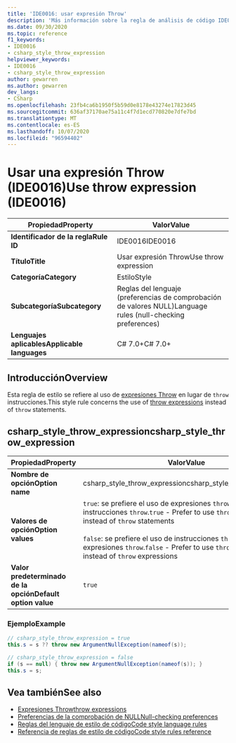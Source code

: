 ```yaml
---
title: 'IDE0016: usar expresión Throw'
description: 'Más información sobre la regla de análisis de código IDE0016: usar la expresión Throw'
ms.date: 09/30/2020
ms.topic: reference
f1_keywords:
- IDE0016
- csharp_style_throw_expression
helpviewer_keywords:
- IDE0016
- csharp_style_throw_expression
author: gewarren
ms.author: gewarren
dev_langs:
- CSharp
ms.openlocfilehash: 23fb4ca6b1950f5b59d0e8178e43274e17823d45
ms.sourcegitcommit: 636af37170ae75a11c4f7d1ecd770820e7dfe7bd
ms.translationtype: MT
ms.contentlocale: es-ES
ms.lasthandoff: 10/07/2020
ms.locfileid: "96594402"
---
```

# <a name="use-throw-expression-ide0016"></a><span data-ttu-id="9ff25-103">Usar una expresión Throw (IDE0016)</span><span class="sxs-lookup"><span data-stu-id="9ff25-103">Use throw expression (IDE0016)</span></span>

|<span data-ttu-id="9ff25-104">Propiedad</span><span class="sxs-lookup"><span data-stu-id="9ff25-104">Property</span></span>|<span data-ttu-id="9ff25-105">Valor</span><span class="sxs-lookup"><span data-stu-id="9ff25-105">Value</span></span>|
|-|-|
| <span data-ttu-id="9ff25-106">**Identificador de la regla**</span><span class="sxs-lookup"><span data-stu-id="9ff25-106">**Rule ID**</span></span> | <span data-ttu-id="9ff25-107">IDE0016</span><span class="sxs-lookup"><span data-stu-id="9ff25-107">IDE0016</span></span> |
| <span data-ttu-id="9ff25-108">**Título**</span><span class="sxs-lookup"><span data-stu-id="9ff25-108">**Title**</span></span> | <span data-ttu-id="9ff25-109">Usar expresión Throw</span><span class="sxs-lookup"><span data-stu-id="9ff25-109">Use throw expression</span></span> |
| <span data-ttu-id="9ff25-110">**Categoría**</span><span class="sxs-lookup"><span data-stu-id="9ff25-110">**Category**</span></span> | <span data-ttu-id="9ff25-111">Estilo</span><span class="sxs-lookup"><span data-stu-id="9ff25-111">Style</span></span> |
| <span data-ttu-id="9ff25-112">**Subcategoría**</span><span class="sxs-lookup"><span data-stu-id="9ff25-112">**Subcategory**</span></span> | <span data-ttu-id="9ff25-113">Reglas del lenguaje (preferencias de comprobación de valores NULL)</span><span class="sxs-lookup"><span data-stu-id="9ff25-113">Language rules (null-checking preferences)</span></span> |
| <span data-ttu-id="9ff25-114">**Lenguajes aplicables**</span><span class="sxs-lookup"><span data-stu-id="9ff25-114">**Applicable languages**</span></span> | <span data-ttu-id="9ff25-115">C# 7.0+</span><span class="sxs-lookup"><span data-stu-id="9ff25-115">C# 7.0+</span></span> |

## <a name="overview"></a><span data-ttu-id="9ff25-116">Introducción</span><span class="sxs-lookup"><span data-stu-id="9ff25-116">Overview</span></span>

<span data-ttu-id="9ff25-117">Esta regla de estilo se refiere al uso de [expresiones Throw](../../../csharp/language-reference/keywords/throw.md#the-throw-expression) en lugar de `throw` instrucciones.</span><span class="sxs-lookup"><span data-stu-id="9ff25-117">This style rule concerns the use of [throw expressions](../../../csharp/language-reference/keywords/throw.md#the-throw-expression) instead of `throw` statements.</span></span>

## <a name="csharp_style_throw_expression"></a><span data-ttu-id="9ff25-118">csharp_style_throw_expression</span><span class="sxs-lookup"><span data-stu-id="9ff25-118">csharp_style_throw_expression</span></span>

|<span data-ttu-id="9ff25-119">Propiedad</span><span class="sxs-lookup"><span data-stu-id="9ff25-119">Property</span></span>|<span data-ttu-id="9ff25-120">Valor</span><span class="sxs-lookup"><span data-stu-id="9ff25-120">Value</span></span>|
|-|-|
| <span data-ttu-id="9ff25-121">**Nombre de opción**</span><span class="sxs-lookup"><span data-stu-id="9ff25-121">**Option name**</span></span> | <span data-ttu-id="9ff25-122">csharp_style_throw_expression</span><span class="sxs-lookup"><span data-stu-id="9ff25-122">csharp_style_throw_expression</span></span>
| <span data-ttu-id="9ff25-123">**Valores de opción**</span><span class="sxs-lookup"><span data-stu-id="9ff25-123">**Option values**</span></span> | <span data-ttu-id="9ff25-124">`true`: se prefiere el uso de expresiones `throw` en lugar de instrucciones `throw`.</span><span class="sxs-lookup"><span data-stu-id="9ff25-124">`true` - Prefer to use `throw` expressions instead of `throw` statements</span></span><br /><br /><span data-ttu-id="9ff25-125">`false`: se prefiere el uso de instrucciones `throw` en lugar de expresiones `throw`.</span><span class="sxs-lookup"><span data-stu-id="9ff25-125">`false` - Prefer to use `throw` statements instead of `throw` expressions</span></span> |
| <span data-ttu-id="9ff25-126">**Valor predeterminado de la opción**</span><span class="sxs-lookup"><span data-stu-id="9ff25-126">**Default option value**</span></span> | `true` |

### <a name="example"></a><span data-ttu-id="9ff25-127">Ejemplo</span><span class="sxs-lookup"><span data-stu-id="9ff25-127">Example</span></span>

```csharp
// csharp_style_throw_expression = true
this.s = s ?? throw new ArgumentNullException(nameof(s));

// csharp_style_throw_expression = false
if (s == null) { throw new ArgumentNullException(nameof(s)); }
this.s = s;
```

## <a name="see-also"></a><span data-ttu-id="9ff25-128">Vea también</span><span class="sxs-lookup"><span data-stu-id="9ff25-128">See also</span></span>

- [<span data-ttu-id="9ff25-129">Expresiones Throw</span><span class="sxs-lookup"><span data-stu-id="9ff25-129">throw expressions</span></span>](../../../csharp/language-reference/keywords/throw.md#the-throw-expression)
- [<span data-ttu-id="9ff25-130">Preferencias de la comprobación de NULL</span><span class="sxs-lookup"><span data-stu-id="9ff25-130">Null-checking preferences</span></span>](null-checking-preferences.md)
- [<span data-ttu-id="9ff25-131">Reglas del lenguaje de estilo de código</span><span class="sxs-lookup"><span data-stu-id="9ff25-131">Code style language rules</span></span>](language-rules.md)
- [<span data-ttu-id="9ff25-132">Referencia de reglas de estilo de código</span><span class="sxs-lookup"><span data-stu-id="9ff25-132">Code style rules reference</span></span>](index.md)
